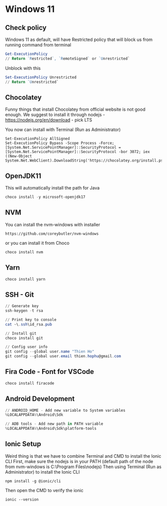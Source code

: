 # Windows 11

## Check policy

Windows 11 as default, will have Restricted policy that will block us from running command from terminal

``` Powershell
Get-ExecutionPolicy
// Return `Restricted`, `RemoteSigned` or `Unrestricted`
```

Unblock with this

``` Powershell
Set-ExecutionPolicy Unrestricted
// Return `Unrestricted`
```

## Chocolatey

Funny things that install Chocolatey from official website is not good enough.
We suggest to install it through nodejs - <https://nodejs.org/en/download> - pick LTS

You now can install with Terminal (Run as Administrator)

```
Set-ExecutionPolicy AllSigned
Set-ExecutionPolicy Bypass -Scope Process -Force; [System.Net.ServicePointManager]::SecurityProtocol = [System.Net.ServicePointManager]::SecurityProtocol -bor 3072; iex ((New-Object System.Net.WebClient).DownloadString('https://chocolatey.org/install.ps1'))
```

## OpenJDK11

This will automatically install the path for Java

``` Powershell
choco install -y microsoft-openjdk17
```

## NVM

You can install the nvm-windows with installer
```
https://github.com/coreybutler/nvm-windows
```

or you can install it from Choco

``` Powershell
choco install nvm
```

## Yarn

``` Powershell
choco install yarn
```

## SSH - Git

``` Powershell
// Generate key
ssh-keygen -t rsa

// Print key to console
cat ~\.ssh\id_rsa.pub

// Install git
choco install git

// Config user info
git config --global user.name "Thien Ho"
git config --global user.email thien.hophu@gmail.com
```

## Fira Code - Font for VSCode

``` Powershell
choco install firacode
```

## Android Development

``` Powershell
// ANDROID_HOME - Add new variable to System variables
%LOCALAPPDATA%\Android\Sdk

// ADB tools - Add new path in PATH variable
%LOCALAPPDATA%\Android\Sdk\platform-tools
```

## Ionic Setup

Weird thing is that we have to combine Terminal and CMD to install the Ionic CLI
First, make sure the nodejs is in your PATH (default path of the node from nvm-windows is C:\Program Files\nodejs)
Then using Terminal (Run as Administrator) to install the Ionic CLI

```
npm install -g @ionic/cli
```

Then open the CMD to verify the ionic

```
ionic --version
```
